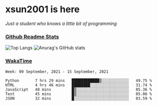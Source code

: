 # xsun2001 is here

*Just a student who knows a little bit of programming*

### [Github Readme Stats](https://github.com/anuraghazra/github-readme-stats)

![Top Langs](https://github-readme-stats.vercel.app/api/top-langs/?username=xsun2001&layout=compact&theme=radical) ![Anurag's GitHub stats](https://github-readme-stats.vercel.app/api?username=xsun2001&show_icons=true&theme=radical)

### [WakaTime](https://wakatime.com)

<!--START_SECTION:waka-->
```text
Week: 09 September, 2021 - 15 September, 2021

Python       7 hrs 29 mins   ████████████▒░░░░░░░░░░░░   49.75 % 
HTML         4 hrs 46 mins   ████████░░░░░░░░░░░░░░░░░   31.74 % 
JavaScript   48 mins         █▒░░░░░░░░░░░░░░░░░░░░░░░   05.36 % 
Text         45 mins         █▒░░░░░░░░░░░░░░░░░░░░░░░   05.06 % 
JSON         32 mins         █░░░░░░░░░░░░░░░░░░░░░░░░   03.59 % 
```
<!--END_SECTION:waka-->
